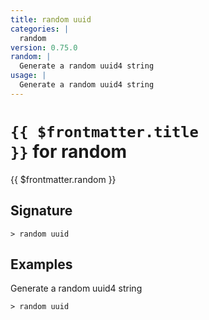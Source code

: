 ```yaml
---
title: random uuid
categories: |
  random
version: 0.75.0
random: |
  Generate a random uuid4 string
usage: |
  Generate a random uuid4 string
---
```


# <code>{{ $frontmatter.title }}</code> for random

<div class='command-title'>{{ $frontmatter.random }}</div>

## Signature

```> random uuid ```

## Examples

Generate a random uuid4 string
```shell
> random uuid
```

